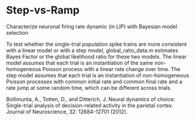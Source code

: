 # Step-vs-Ramp
Characterize neuronal firing rate dynamic (in LIP) with Bayesian model selection 

To test whether the single-trial population spike trains are more consistent with a linear model or with a step model, global_ratio_data.m
estimates Bayes Factor or the global likelihood ratio for these two models. The linear model assumes that each trial is an instantiation
of the same non-homogeneous Poisson process with a linear rate change over time. The step model assumes that each trial is an
instantiation of non-homogeneous Poisson processes with common initial rate and common final rate and a rate jump at some random time,
which can be different across trials.

Bollimunta, A., Totten, D., and Ditterich, J. Neural dynamics of choice: Single-trial analysis of decision-related activity in the
parietal cortex. Journal of Neuroscience, 32: 12684-12701 (2012).
